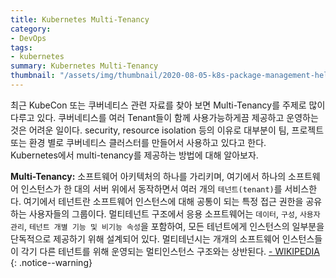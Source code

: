```yaml
---
title: Kubernetes Multi-Tenancy
category: 
- DevOps
tags:
- kubernetes
summary: Kubernetes Multi-Tenancy
thumbnail: "/assets/img/thumbnail/2020-08-05-k8s-package-management-helm.png"
---
```

최근 KubeCon 또는 쿠버네티스 관련 자료를 찾아 보면 Multi-Tenancy를 주제로 많이 다루고 있다. 쿠버네티스를 여러 Tenant들이 함께 사용가능하게끔 제공하고 운영하는 것은 어려운 일이다. security, resource isolation 등의 이유로 대부분이 팀, 프로젝트 또는 환경 별로 쿠버네티스 클러스터를 만들어서 사용하고 있다고 한다.  
Kubernetes에서 multi-tenancy를 제공하는 방법에 대해 알아보자.

**Multi-Tenancy:** 소프트웨어 아키텍처의 하나를 가리키며, 여기에서 하나의 소프트웨어 인스턴스가 한 대의 서버 위에서 동작하면서 여러 개의 `테넌트(tenant)`를 서비스한다. 여기에서 테넌트란 소프트웨어 인스턴스에 대해 공통이 되는 특정 접근 권한을 공유하는 사용자들의 그룹이다. 멀티테넌트 구조에서 응용 소프트웨어는 `데이터`, `구성`, `사용자 관리`, `테넌트 개별 기능 및 비기능 속성`을 포함하여, 모든 테넌트에게 인스턴스의 일부분을 단독적으로 제공하기 위해 설계되어 있다. 멀티테넌시는 개개의 소프트웨어 인스턴스들이 각기 다른 테넌트를 위해 운영되는 멀티인스턴스 구조와는 상반된다. [- WIKIPEDIA](https://ko.wikipedia.org/wiki/%EB%A9%80%ED%8B%B0%ED%85%8C%EB%84%8C%EC%8B%9C)
{: .notice--warning}

